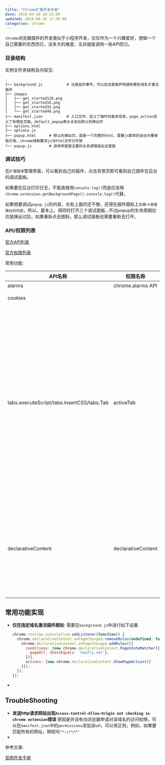 ```yaml
---
title: "Chrome扩展开发手册"
date: 2018-04-10 18:32:00
updated: 2018-04-16 17:56:00
categories: chrome
---
```


`chrome`浏览器插件的开发类似于小程序开发，仅仅作为一个兴趣爱好，想做一个自己需要的东西而已，没多大的难度，无非就是调用一些API而已。

### 目录结构

实例文件夹结构及内容见: []()

```shell
.
├── background.js			# 注册监听事件，可以在这里面声明遇到哪些域名才激活插件
├── images
│   ├── get_started128.png
│   ├── get_started16.png
│   ├── get_started32.png
│   └── get_started48.png
├── manifest.json			# 入口文件，定义了插件的基本信息。page_action定义了有哪些页面，default_popup表示点击后默认的弹出页
├── options.html
├── options.js
├── popup.html		# 默认的弹出页，就是一个完整的html，需要js脚本的话也许要单独引用。chrome强制要求js与html文件分开放
└── popup.js		# 该样例里面主要的业务逻辑就在这里面
```

### 调试技巧

在`扩展程序`管理界面，可以看到自己的插件，点击背景页即可看到自己插件在后台的调试面板。

如果要在后台打印日志，不能直接用`console.log()`而是应该用`    chrome.extension.getBackgroundPage().console.log()`代替。

如果想要调试`popup.js`的内容，光有上面的还不够，还得在插件图标上`右键`->`审查弹出的内容`，所以，基本上，得同时打开三个调试面板…不过popup的生命周期仅仅是弹出过后，如果重新点击图标，那么调试面板也需要重新去打开。

### API/权限列表

[官方API列表](https://developers.chrome.com/extensions/api_index)

[官方权限列表](https://developer.chrome.com/apps/declare_permissions)

常用功能:

| API名称                                    | 权限名称           | 描述                                                         |
| ------------------------------------------ | ------------------ | ------------------------------------------------------------ |
| alarms                                     | chrome.alarms API  | 通知                                                         |
| cookies                                    |                    | 操作cookie                                                   |
| tabs.executeScript/tabs.insertCSS/tabs.Tab | activeTab          | 使用户在调用扩展程序时(如单击浏览器按钮)能够访问当前活动的标签页。这样可以不用申明对哪些网站有持续的访问权限，而是用户点击的时候才有访问标签页的权限 |
| declarativeContent                         | declarativeContent | 根据网页URL和内容以及CSS来展示页面按钮，而不需要读取网页内容的权限。 |

## 常用功能实现

- **仅在指定域名激活插件图标**: 需要在`background.js`中进行如下设置

  ```javascript
  chrome.runtime.onInstalled.addListener(function() {
    chrome.declarativeContent.onPageChanged.removeRules(undefined, function() {
      chrome.declarativeContent.onPageChanged.addRules([{
        conditions: [new chrome.declarativeContent.PageStateMatcher({
          pageUrl: {hostEquals: 'haofly.net'},
        })],
        actions: [new chrome.declarativeContent.ShowPageAction()]
      }]);
    });
  });
  ```

- ​

## TroubleShooting

- **发送http请求网站出现`Access-Control-Allow-Origin not checking in chrome extension`错误**
  原因是并没有向浏览器申请对该域名的访问权限，可以在`manifest.json`中的`permissions`添加该url，可以用正则，例如，如果要匹配所有的网址，啊呢吗`"*://*/*"`
- ​

参考文章:

[官网开发手册](https://developer.chrome.com/extensions/getstarted)

